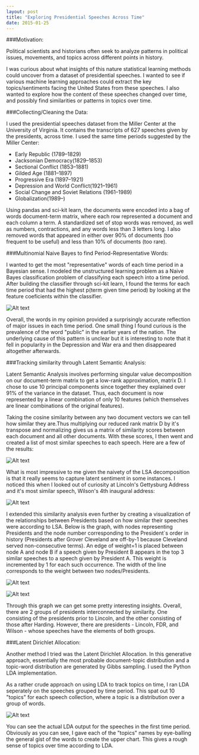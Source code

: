```yaml
---
layout: post
title: "Exploring Presidential Speeches Across Time"
date: 2015-01-25
---
```


###Motivation:

Political scientists and historians often seek to analyze patterns in political issues, movements, and topics across different points in history. 

I was curious about what insights of this nature statistical learning methods could uncover from a dataset of presidential speeches. I wanted to see if various machine learning approaches could extract the key topics/sentiments facing the United States from these speeches. I also wanted to explore how the content of these speeches changed over time, and possibly find similarities or patterns in topics over time. 


###Collecting/Cleaning the Data:

I used the presidential speeches dataset from the Miller Center at the University of Virginia. It contains the transcripts of 627 speeches given by the presidents, across time. I used the same time periods suggested by the Miller Center:

* Early Republic (1789–1829)
* Jacksonian Democracy(1829–1853)
* Sectional Conflict (1853–1881)
* Gilded Age (1881–1897)
* Progressive Era (1897–1921)
* Depression and World Conflict(1921–1961)
* Social Change and Soviet Relations (1961–1989)
* Globalization(1989–)

Using pandas and sci-kit learn, the documents were encoded into a bag of words document-term matrix, where each row represented a document and each column a term. A standardized set of stop words was removed, as well as numbers, contractions, and any words less than 3 letters long. I also removed words that appeared in either over 90% of documents (too frequent to be useful) and less than 10% of documents (too rare).


###Multinomial Naive Bayes to find Period-Representative Words:

I wanted to get the most "representative" words of each time period in a Bayesian sense. I modeled the unstructured learning problem as a Naive Bayes classification problem of classifying each speech into a time period. After building the classifier through sci-kit learn, I found the terms for each time period that had the highest p(term given time period) by looking at the feature coeficients within the classifier.

![Alt text](http://advaitchauhan.github.io/img/speeches/nb.png "Most Indicative Words per Time Period")


Overall, the words in my opinion provided a surprisingly accurate reflection of major issues in each time period. One small thing I found curious is the prevalence of the word "public" in the earlier years of the nation. The underlying cause of this pattern is unclear but it is interesting to note that it fell in popularity in the Depression and War era and then disappeared altogether afterwards.


###Tracking similarity through Latent Semantic Analysis:

Latent Semantic Analysis involves performing singular value decomposition on our document-term matrix to get a low-rank approximation, matrix D. I chose to use 10 principal components since together they explained over 91% of the variance in the dataset. Thus, each document is now represented by a linear combination of only 10 features (which themselves are linear combinations of the original features). 
 
Taking the cosine similarity between any two document vectors we can tell how similar they are.Thus multiplying our reduced rank matrix D by it's transpose and normalizing gives us a matrix of similarity scores between each document and all other documents. With these scores, I then went and created a list of most similar speeches to each speech. Here are a few of the results:

![Alt text](http://advaitchauhan.github.io/img/speeches/lsa_examples.png)

What is most impressive to me given the naivety of the LSA decomposition is that it really seems to capture latent sentiment in some instances. I noticed this when I looked out of curiosity at Lincoln's Gettysburg Address and it's most similar speech, Wilson's 4th inaugural address:

![Alt text](http://advaitchauhan.github.io/img/speeches/lsa_case.png )

I extended this similarity analysis even further by creating a visualization of the relationships between Presidents based on how similar their speeches were according to LSA.  Below is the graph, with nodes representing Presidents and the node number corresponding to the President`s order in history (Presidents after Grover Cleveland are off-by-1 because Cleveland served non-consecutive terms). An edge of weight=1 is placed between node A and node B if a speech given by President B appears in the top 3 similar speeches to a speech given by President A.  This weight is incremented by 1 for each such occurrence.  The width of the line corresponds to the weight between two nodes/Presidents.

![Alt text](http://advaitchauhan.github.io/img/speeches/lsa_graph.png)

![Alt text](http://advaitchauhan.github.io/img/speeches/legend.png)

Through this graph we can get some pretty interesting insights. Overall, there are 2 groups of presidents interconnected by similarity. One consisting of the presidents prior to Lincoln, and the other consisting of those after Harding. However, there are presidents - Lincoln, FDR, and Wilson - whose speeches have the elements of both groups. 

###Latent Dirichlet Allocation:

Another method I tried was the Latent Dirichlet Allocation. In this generative approach, essentially the most probable document-topic distribution and a topic-word distribution are generated by Gibbs sampling. I used the Python LDA implementation.

As a rather crude approach on using LDA to track topics on time, I ran LDA seperately on the speeches grouped by time period. This spat out 10 "topics" for each speech collection, where a topic is a distribution over a group of words. 

![Alt text](http://advaitchauhan.github.io/img/speeches/lda_full.png )

You can see the actual LDA output for the speeches in the first time period. Obviously as you can see, I gave each of the "topics" names by eye-balling the general gist of the words to create the upper chart.  This gives a rough sense of topics over time according to LDA. 


